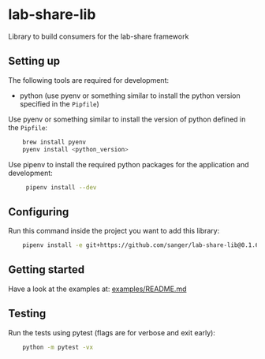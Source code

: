 # lab-share-lib

Library to build consumers for the lab-share framework

## Setting up

The following tools are required for development:

- python (use pyenv or something similar to install the python version specified in the `Pipfile`)

Use pyenv or something similar to install the version of python
defined in the `Pipfile`:

```bash
    brew install pyenv
    pyenv install <python_version>
```
        
Use pipenv to install the required python packages for the application and development:

```bash
     pipenv install --dev
```

## Configuring

Run this command inside the project you want to add this library:

```bash
    pipenv install -e git+https://github.com/sanger/lab-share-lib@0.1.6#egg=lab-share-lib
```

## Getting started

Have a look at the examples at: [examples/README.md](./examples/README.md)

## Testing

Run the tests using pytest (flags are for verbose and exit early):

```bash
    python -m pytest -vx
```

